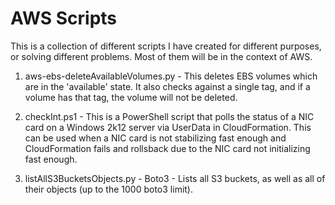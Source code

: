 # AWS Scripts
This is a collection of different scripts I have created for different purposes, or solving different problems.
Most of them will be in the context of AWS.

1) aws-ebs-deleteAvailableVolumes.py - This deletes EBS volumes which are in the 'available' state. It also checks against a single tag, and if a volume has that tag, the volume will not be deleted.

2) checkInt.ps1 - This is a PowerShell script that polls the status of a NIC card on a Windows 2k12 server via UserData in CloudFormation. This can be used when a NIC card is not stabilizing fast enough and CloudFormation fails and rollsback due to the NIC card not initializing fast enough.

3) listAllS3BucketsObjects.py - Boto3 - Lists all S3 buckets, as well as all of their objects (up to the 1000 boto3 limit).
